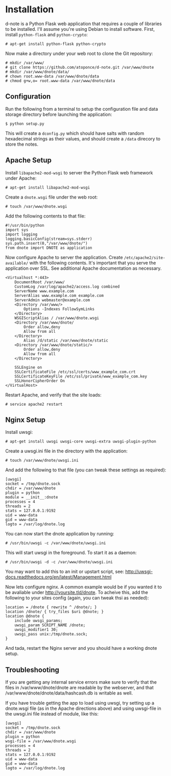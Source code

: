 Installation
============

d-note is a Python Flask web application that requires a couple of libraries to
be installed. I&#39;ll assume you&#39;re using Debian to install software. First,
install `python-flask` and `python-crypto`:

    # apt-get install python-flask python-crypto

Now make a directory under your web root to clone the Git repository:

    # mkdir /var/www/
    # git clone https://github.com/atoponce/d-note.git /var/www/dnote
    # mkdir /var/www/dnote/data/
    # chown root.www-data /var/www/dnote/data
    # chmod g+w,o= root.www-data /var/www/dnote/data

Configuration
-------------
Run the following from a terminal to setup the configuration file and data
storage directory before launching the application:

    $ python setup.py

This will create a `dconfig.py` which should have salts with random hexadecimal
strings as their values, and should create a `/data` direcory to store the
notes.

Apache Setup
------------
Install `libapache2-mod-wsgi` to server the Python Flask web framework under
Apache:

    # apt-get install libapache2-mod-wsgi

Create a `dnote.wsgi` file under the web root:

    # touch /var/www/dnote.wsgi

Add the following contents to that file:

    #!/usr/bin/python
    import sys
    import logging
    logging.basicConfig(stream=sys.stderr)
    sys.path.insert(0,"/var/www/dnote/")
    from dnote import DNOTE as application
 
Now configure Apache to server the application. Create
`/etc/apache2/site-available/` with the following contents. It&#39;s important
that you serve the application over SSL. See additional Apache documentation as
necessary.

    <Virtualhost *:443>
        DocumentRoot /var/www/
        CustomLog /var/log/apache2/access.log combined
        ServerName www.example.com
        ServerAlias www.example.com example.com
        ServerAdmin webmaster@example.com
        <Directory /var/www/>
            Options -Indexes FollowSymLinks
        </Directory>
        WSGIScriptAlias / /var/www/dnote.wsgi
        <Directory /var/www/dnote/
            Order allow,deny
            Allow from all
        </Directory>
            Alias /d/static /var/www/dnote/static
        <Directory /var/www/dnote/static/>
            Order allow,deny
            Allow from all
        </Directory>

        SSLEngine on
        SSLCertificateFile /etc/ssl/certs/www_example_com.crt
        SSLCertificateKeyFile /etc/ssl/private/www_example_com.key
        SSLHonorCipherOrder On
    </VirtualHost>

Restart Apache, and verify that the site loads:

    # service apache2 restart

Nginx Setup
-----------
Install uwsgi:

    # apt-get install uwsgi uwsgi-core uwsgi-extra uwsgi-plugin-python
    
Create a uwsgi.ini file in the directory with the application:

    # touch /var/www/dnote/uwsgi.ini
    
And add the following to that file (you can tweak these settings as required):

    [uwsgi]
    socket = /tmp/dnote.sock
    chdir = /var/www/dnote
    plugin = python
    module = __init__:dnote
    processes = 4
    threads = 2
    stats = 127.0.0.1:9192
    uid = www-data
    gid = www-data
    logto = /var/log/dnote.log
    
You can now start the dnote application by running: 

    # /usr/bin/uwsgi -c /var/www/dnote/uwsgi.ini
    
This will start uwsgi in the foreground.  To start it as a
daemon:

    # /usr/bin/uwsgi -d -c /var/www/dnote/uwsgi.ini

You may want to add this to an init or upstart script, see:
http://uwsgi-docs.readthedocs.org/en/latest/Management.html
    
Now lets configure nginx. A common example would be if you wanted it 
to be avaliable under http://yoursite.tld/dnote. To acheive this, add
the following to your sites config (again, you can tweak thsi as needed):

    location = /dnote { rewrite ^ /dnote/; }
    location /dnote/ { try_files $uri @dnote; }
    location @dnote {
        include uwsgi_params;
        uwsgi_param SCRIPT_NAME /dnote;
        uwsgi_modifier1 30;
        uwsgi_pass unix:/tmp/dnote.sock;
    }

And tada, restart the Nginx server and you should have a working dnote setup.


Troubleshooting
---------------
If you are getting any internal service errors make sure to verify that the
files in /var/www/dnote/dnote are readable by the webserver, and that
/var/www/dnote/dnote/data/hashcash.db is writable as well.

If you have trouble getting the app to load using uwsgi, try setting up a
dnote.wsgi file (as in the Apache directions above) and using uwsgi-file
in the uwsgi.ini file instead of module, like this:

    [uwsgi]
    socket = /tmp/dnote.sock
    chdir = /var/www/dnote
    plugin = python
    wsgi-file = /var/www/dnote.wsgi
    processes = 4
    threads = 2
    stats = 127.0.0.1:9192
    uid = www-data
    gid = www-data
    logto = /var/log/dnote.log
